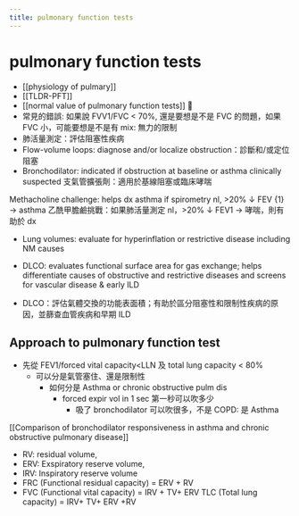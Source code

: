 ```yaml
---
title: pulmonary function tests
---
```


# pulmonary function tests

- [[physiology of pulmary]]
- [[TLDR-PFT]]
- [[normal value of pulmonary function tests]] 󰒗
- 常見的錯誤: 如果說 FVV1/FVC < 70%, 還是要想是不是 FVC 的問題，如果 FVC 小，可能要想是不是有 mix: 無力的限制
- 肺活量測定：評估阻塞性疾病
- Flow-volume loops: diagnose and/or localize obstruction：診斷和/或定位阻塞
- Bronchodilator: indicated if obstruction at baseline or asthma clinically suspected
  支氣管擴張劑：適用於基線阻塞或臨床哮喘

Methacholine challenge: helps dx asthma if spirometry nl, >20% ↓ FEV {1} → asthma
乙酰甲膽鹼挑戰：如果肺活量測定 nl，>20% ↓ FEV1 → 哮喘，則有助於 dx

- Lung volumes: evaluate for hyperinflation or restrictive disease including NM
  causes

- DLCO: evaluates functional surface area for gas exchange; helps differentiate causes of obstructive and restrictive diseases and screens for vascular disease & early ILD
- DLCO：評估氣體交換的功能表面積；有助於區分阻塞性和限制性疾病的原因，並篩查血管疾病和早期 ILD

## Approach to pulmonary function test

- 先從 FEV1/forced vital capacity<LLN 及 total lung capacity < 80%
  - 可以分是氣管塞住、還是限制性
    - 如何分是 Asthma or chronic obstructive pulm dis
      - forced expir vol in 1 sec 第一秒可以吹多少
        - 吸了 bronchodilator 可以吹很多，不是 COPD: 是 Asthma

[[Comparison of bronchodilator responsiveness in asthma and chronic obstructive pulmonary disease]]

- RV: residual volume,
- ERV: Exspiratory reserve volume,
- IRV: Inspiratory reserve volume
- FRC (Functional residual capacity) = ERV + RV
- FVC (Functional vital capacity) = IRV + TV+ ERV TLC (Total lung capacity) = IRV+ TV+ ERV +RV
